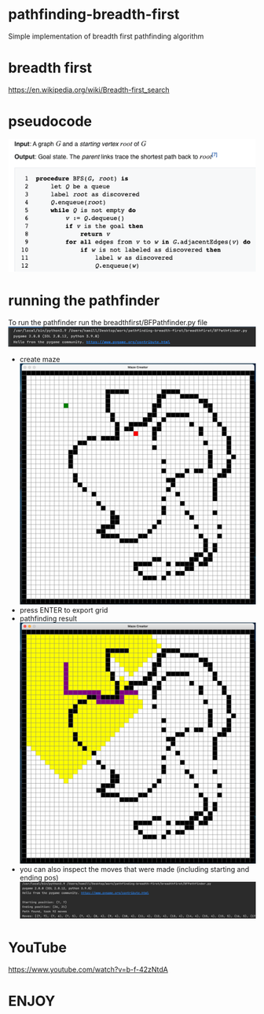 # pathfinding-breadth-first
Simple implementation of breadth first pathfinding algorithm
# breadth first
https://en.wikipedia.org/wiki/Breadth-first_search
# pseudocode
![Pseudocode](resources/pseudocode.png)
# running the pathfinder
To run the pathfinder run the breadthfirst/BFPathfinder.py file
![Run](resources/run.png)
- create maze
![CreateMaze](resources/create_maze.png)
- press ENTER to export grid
- pathfinding result
![Result](resources/result.png)
- you can also inspect the moves that were made (including starting and ending pos)
![Moves](resources/moves.png)
# YouTube
https://www.youtube.com/watch?v=b-f-42zNtdA

# ENJOY